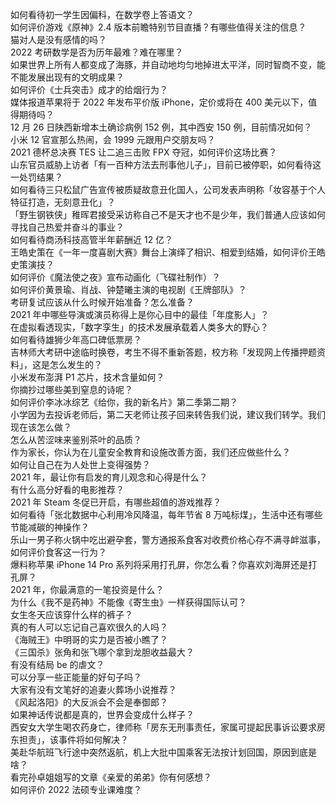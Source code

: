 如何看待初一学生因偏科，在数学卷上答语文？  
如何评价游戏《原神》2.4 版本前瞻特别节目直播？有哪些值得关注的信息？  
猫对人是没有感情的吗？  
2022 考研数学是否为历年最难？难在哪里？  
如果世界上所有人都变成了海豚，并自动地均匀地掉进太平洋，同时智商不变，能不能发展出现有的文明成果？  
如何评价《士兵突击》成才的给烟行为？  
媒体报道苹果将于 2022 年发布平价版 iPhone，定价或将在 400 美元以下，值得期待吗？  
12 月 26 日陕西新增本土确诊病例 152 例，其中西安 150 例，目前情况如何？  
小米 12 官宣那么热闹，会 1999 元跟用户交朋友吗？  
2021 德杯总决赛 TES 让二追三击败 FPX 夺冠，如何评价这场比赛？  
山东官员威胁上访者「有一百种方法去刑事他儿子」，目前已被停职，如何看待这一处罚结果？  
如何看待三只松鼠广告宣传被质疑故意丑化国人，公司发表声明称「妆容基于个人特征打造，无刻意丑化」？  
「野生钢铁侠」稚晖君接受采访称自己不是天才也不是少年，我们普通人应该如何寻找自己热爱并奋斗的事业？  
如何看待商汤科技高管半年薪酬近 12 亿？  
王皓史策在《一年一度喜剧大赛》舞台上演绎了相识、相爱到结婚，如何评价王皓史策演技？  
如何评价《魔法使之夜》宣布动画化（飞碟社制作）？  
如何评价黄景瑜、肖战、钟楚曦主演的电视剧《王牌部队》？  
考研复试应该从什么时候开始准备？怎么准备？  
2021 年中哪些导演或演员称得上是你心目中的最佳「年度影人」？  
在虚拟看透现实，「数字孪生」的技术发展承载着人类多大的野心？  
如何看待雄狮少年高口碑低票房？  
吉林师大考研中途临时换卷，考生不得不重新答题，校方称「发现网上传播押题资料」，这是怎么发生的？  
小米发布澎湃 P1 芯片，技术含量如何？  
你摘抄过哪些美到窒息的诗呢？  
如何评价李冰冰综艺《给你，我的新名片》第二季第二期？  
小学因为去投诉老师后，第二天老师让孩子回来转告我们说，建议我们转学。我们现在该怎么做？  
怎么从苦涩味来鉴别茶叶的品质？  
作为家长，你认为在儿童安全教育和设施改善方面，我们还应做些什么？  
如何让自己在为人处世上变得强势？  
2021 年，最让你有启发的育儿观念和心得是什么？  
有什么高分好看的电影推荐？  
2021 年 Steam 冬促已开启，有哪些超值的游戏推荐？  
如何看待「张北数据中心利用冷风降温，每年节省 8 万吨标煤」，生活中还有哪些节能减碳的神操作？  
乐山一男子称火锅中吃出避孕套，警方通报系食客对收费价格心存不满寻衅滋事，如何评价食客这一行为？  
爆料称苹果 iPhone 14 Pro 系列将采用打孔屏，你怎么看？你喜欢刘海屏还是打孔屏？  
2021 年，你最满意的一笔投资是什么？  
为什么《我不是药神》不能像《寄生虫》一样获得国际认可？  
女生冬天应该穿什么样的裤子？  
真的有人可以忘记自己喜欢很久的人吗？  
《海贼王》中明哥的实力是否被小瞧了？  
《三国杀》张角和张飞哪个拿到龙胆收益最大？  
有没有结局 be 的虐文？  
可以分享一些正能量的好句子吗？  
大家有没有文笔好的追妻火葬场小说推荐？  
《风起洛阳》的大反派会不会是奉御郎？  
如果神话传说都是真的，世界会变成什么样子？  
西安女大学生喝农药身亡，律师称「房东无刑事责任，家属可提起民事诉讼要求房东担责」，该事件将如何解决？  
美赴华航班飞行途中突然返航，机上大批中国乘客无法按计划回国，原因到底是啥？  
看完孙卓姐姐写的文章《亲爱的弟弟》你有何感想？  
如何评价 2022 法硕专业课难度？  
